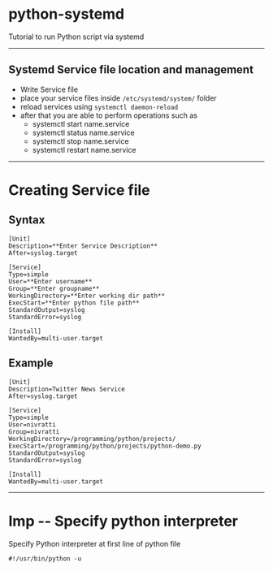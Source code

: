 # python-systemd
Tutorial to run Python script via systemd

---
## Systemd Service file location and management
 - Write Service file
 - place your service files inside ```/etc/systemd/system/``` folder
 - reload services using ```systemctl daemon-reload```
 - after that you are able to perform operations such as
    - systemctl start name.service
    - systemctl status name.service
    - systemctl stop name.service
    - systemctl restart name.service

---
# Creating Service file
## Syntax 
```
[Unit]
Description=**Enter Service Description**
After=syslog.target

[Service]
Type=simple
User=**Enter username**
Group=**Enter groupname**
WorkingDirectory=**Enter working dir path**
ExecStart=**Enter python file path**
StandardOutput=syslog
StandardError=syslog

[Install]
WantedBy=multi-user.target
```

## Example
```
[Unit]
Description=Twitter News Service
After=syslog.target

[Service]
Type=simple
User=nivratti
Group=nivratti
WorkingDirectory=/programming/python/projects/
ExecStart=/programming/python/projects/python-demo.py
StandardOutput=syslog
StandardError=syslog

[Install]
WantedBy=multi-user.target
```
---

# Imp -- Specify python interpreter
Specify Python interpreter at first line of python file
```
#!/usr/bin/python -u
```
